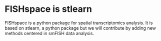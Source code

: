 # FISHspace is stlearn

FISHspace is a python package for spatial transcriptomics analysis. 
It is based on stlearn, a python package but we will contribute by adding new 
methods centered in smFISH data analysis.

